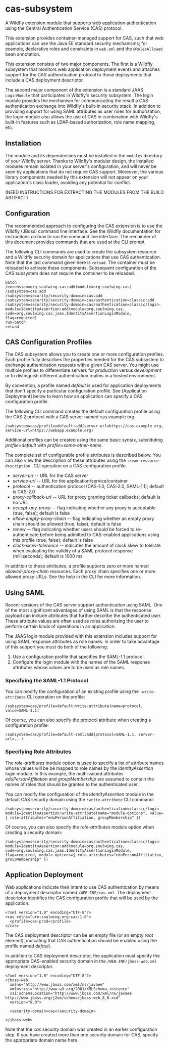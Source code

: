 cas-subsystem
=============

A Wildfly extension module that supports web application authentication using
the Central Authentication Service (CAS) protocol.  

This extension provides container-managed support for CAS, such that web applications can use the Java EE standard security mechanisms; for example, declarative roles and constraints in `web.xml` and the `@RolesAllowed` bean annotation. 

This extension consists of two major components.  The first is a Wildfly
subsystem that monitors web application deployment events and attaches
support for the CAS authentication protocol to those deployments that 
include a CAS deployment descriptor.  

The second major component of the extension is a standard JAAS `LoginModule` 
that participates in Wildfly's security subsystem.  The login module provides 
the mechanism for communicating the result a CAS authentication exchange into Wildfly's built-in security stack.  In addition to providing support for using SAML attributes as user roles for authorization, the login module also allows the use of CAS in combination with Wildfly's built-in features such as LDAP-based authorization, role name mapping, etc.

Installation
------------

The module and its dependencies must be installed in the `modules` directory of your Wildfly server.  Thanks to Wildfly's modular design, the installed 
modules remain isolated in your server's configuration, and will
never be seen by applications that do not require CAS support.  Moreover, the
various library components needed by this extension will not appear on your
application's class loader, avoiding any potential for conflict.

(NEED INSTRUCTIONS FOR EXTRACTING THE MODULES FROM THE BUILD ARTIFACT) 


Configuration
-------------

The recommended approach to configuring the CAS extension is to use the Wildfly (JBoss) command line interface.  See the Wildfly documentation for instructions
on how to run the command line interface.  The remainder of this document
provides commands that are used at the CLI prompt.

The following CLI commands are used to create the subsystem resource and a
Wildfly security domain for applications that use CAS authentication.  Note
that the last command given here is `reload`.  The container must be reloaded
to activate these components.  Subsequent configuration of the CAS subsystem
does not require the container to be reloaded.

```
batch
/extension=org.soulwing.cas:add(module=org.soulwing.cas)
/subsystem=cas:add
/subsystem=security/security-domain=cas:add
/subsystem=security/security-domain=cas/authentication=classic:add
/subsystem=security/security-domain=cas/authentication=classic/login-module=IdentityAssertion:add(module=org.soulwing.cas, code=org.soulwing.cas.jaas.IdentityAssertionLoginModule, flag=required)
run-batch
reload
```

CAS Configuration Profiles
--------------------------

The CAS subsystem allows you to create one or more configuration profiles.
Each profile fully describes the properties needed for the CAS subsystem to
exchange authentication requests with a given CAS server.  You might use 
multiple profiles to differentiate servers for *production* versus 
*development* or to distinguish different authentication realms in a hosted
environment.

By convention, a profile named *default* is used for application deployments that don't specify a particular configuration profile.  See [Application Deployment]
below to learn how an application can specify a CAS configuration profile.

The following CLI command creates the default configuration profile using
the CAS 2 protocol with a CAS server named cas.example.org.

```
/subsystem=cas/profile=default:add(server-url=https://cas.example.org, service-url=https://webapp.example.org)
```

Additional profiles can be created using the same basic syntax, substituting *profile=default* with *profile=some-other-name*.

The complete set of configurable profile attributes is described below.  You
can also view the description of these attributes using the `:read-resource-description ` CLI operation on a CAS configuration profile.

* *server-url* -- URL for the CAS server
* *service-url* -- URL for the application/service/container
* *protocol* -- authentication protocol (CAS-1.0, CAS-2.0, SAML-1.1); default
  is CAS-2.0
* *proxy-callback-url* -- URL for proxy granting ticket callbacks; default is
  no URL
* *accept-any-proxy* -- flag indicating whether any proxy is acceptable (true, false); default is false
* *allow-empty-proxy-chain* -- flag indicating whether an empty proxy chain
  should be allowed (true, false); default is false
* *renew* -- flag indicating whether users should be forced to 
  re-authenticate before being admitted to CAS-enabled applications using this
  profile (true, false); default is false
* *clock-skew-tolerance* -- indicates the amount of clock skew to tolerate 
  when evaluating the validity of a SAML protocol response (milliseconds);
  default is 1000 ms

In addition to these attributes, a profile supports zero or more named 
*allowed-proxy-chain* resources.  Each proxy chain specifies one or more allowed proxy URLs.  See the help in the CLI for more information.


Using SAML
----------

Recent versions of the CAS server support authentication using SAML.  One of
the most significant advantages of using SAML is that the response payload
can include attributes that further describe the authenticated user.  These
attribute values are often used as roles authorizing the user to perform
certain kinds of operations in an application.

The JAAS login module provided with this extension includes support for using
SAML response attributes as role names.  In order to take advantage of this 
support you must do both of the following:

1. Use a configuration profile that specifies the SAML-1.1 protocol.
2. Configure the login module with the names of the SAML response attributes
   whose values are to be used as role names.
   
   
### Specifying the SAML-1.1 Protocol

You can modify the configuration of an existing profile using the 
`:write-attribute` CLI operation on the profile:

```
/subsystem=cas/profile=default:write-attribute(name=protocol, value=SAML-1.1)
```

Of course, you can also specify the protocol attribute when creating a 
configuration profile:

```
/subsystem=cas/profile=default-saml:add(protocol=SAML-1.1, server-url=...)
```

### Specifying Role Attributes

The *role-attributes* module option is used to specify a list of attribute 
names whose values will be be mapped to role names by the *IdentityAssertion* 
login module.  In this example, the multi-valued attributes 
*eduPersonAffiliation* and *groupMembership* are assumed to contain the names
of roles that should be granted to the authenticated user.

You can modify the configuration of the *IdentityAssertion* module in the
default CAS security domain using the `:write-attribute` CLI command:

```
/subsystem=security/security-domain=cas/authentication=classic/login-module=IdentityAssertion:write-attribute(name="module-options", value={ role-attributes="eduPersonAffiliation, groupMembership" })
```

Of course, you can also specify the *role-attributes* module option when
creating a security domain:

```
/subsystem=security/security-domain=cas/authentication=classic/login-module=IdentityAssertion:add(module=org.soulwing.cas, code=org.soulwing.cas.jaas.IdentityAssertionLoginModule, flag=required, module-options={ role-attributes="eduPersonAffiliation, groupMembership" })
```

Application Deployment
----------------------

Web applications indicate their intent to use CAS authentication by means of a 
deployment descriptor named `/WEB-INF/cas.xml`.  The deployment descriptor
identifies the CAS configuration profile that will be used by the application.

```
<?xml version="1.0" encoding="UTF-8"?>
<cas xmlns="urn:soulwing.org:cas:1.0">
  <profile>cas-prod</profile>
</cas>
```

The CAS deployment descriptor can be an empty file (or an empty root element), indicating that CAS authentication should be enabled using the profile named *default*.

In addition to CAS deployment descriptor, the application must specify the
appropriate CAS-enabled security domain in the `/WEB-INF/jboss-web.xml` deployment
descriptor.

```
<?xml version="1.0" encoding="UTF-8"?>
<jboss-web 
  xmlns="http://www.jboss.com/xml/ns/javaee" 
  xmlns:xsi="http://www.w3.org/2001/XMLSchema-instance"
  xsi:schemaLocation="http://www.jboss.com/xml/ns/javaee http://www.jboss.org/j2ee/schema/jboss-web_8_0.xsd"
  version="8.0">
  
  <security-domain>cas</security-domain>
  
</jboss-web>
```

Note that the *cas* security domain was created in an earlier configuration
step.  If you have created more than one security domain for CAS, specify the
appropriate domain name here.




  

 
